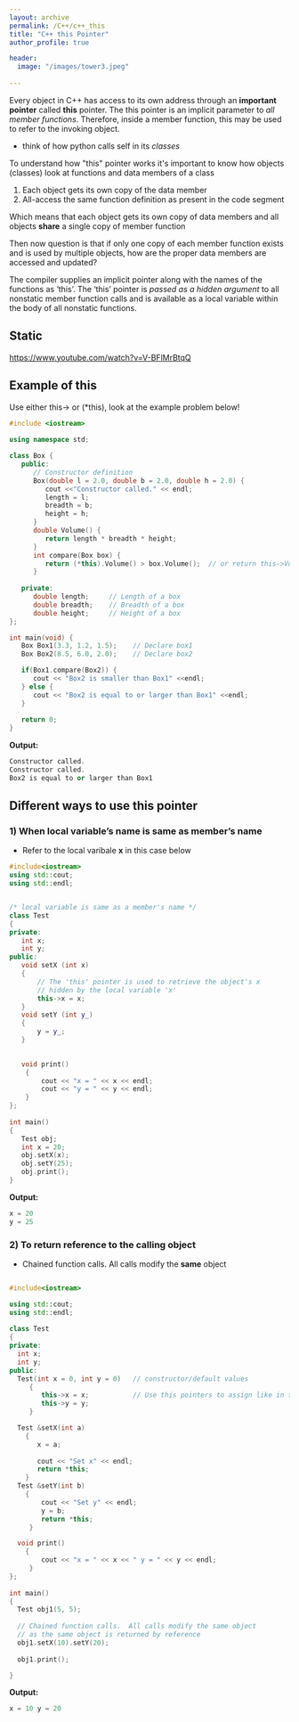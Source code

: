```yaml
---
layout: archive
permalink: /C++/c++_this
title: "C++ this Pointer"
author_profile: true

header:
  image: "/images/tower3.jpeg"
  
---
```


Every object in C++ has access to its own address through an **important pointer** called **this** pointer. The this pointer is an implicit parameter to *all member functions*. Therefore, inside a member function, this may be used to refer to the invoking object.

* think of how python calls self in its *classes*


To understand how "this" pointer works it's important to know how objects (classes) look at functions and data members of a class

1. Each object gets its own copy of the data member
2. All-access the same function definition as present in the code segment

Which means that each object gets its own copy of data members and all objects **share** a single copy of member function

Then now question is that if only one copy of each member function exists and is used by multiple objects, how are the proper data members are accessed and updated?

The compiler supplies an implicit pointer along with the names of the functions as ‘this’.
The ‘this’ pointer is *passed as a hidden argument* to all nonstatic member function calls and is available as a local variable within the body of all nonstatic functions.


## Static

https://www.youtube.com/watch?v=V-BFlMrBtqQ


## Example of this

Use either this-> or (*this), look at the example problem below!

```cpp
#include <iostream>
 
using namespace std;

class Box {
   public:
      // Constructor definition
      Box(double l = 2.0, double b = 2.0, double h = 2.0) {
         cout <<"Constructor called." << endl;
         length = l;
         breadth = b;
         height = h;
      }
      double Volume() {
         return length * breadth * height;
      }
      int compare(Box box) {
         return (*this).Volume() > box.Volume();  // or return this->Volume() > box.Volume();
      }
      
   private:
      double length;     // Length of a box
      double breadth;    // Breadth of a box
      double height;     // Height of a box
};

int main(void) {
   Box Box1(3.3, 1.2, 1.5);    // Declare box1
   Box Box2(8.5, 6.0, 2.0);    // Declare box2

   if(Box1.compare(Box2)) {
      cout << "Box2 is smaller than Box1" <<endl;
   } else {
      cout << "Box2 is equal to or larger than Box1" <<endl;
   }
   
   return 0;
}
```

**Output:**

```cpp
Constructor called.
Constructor called.
Box2 is equal to or larger than Box1
```


## Different ways to use this pointer

### 1) When local variable’s name is same as member’s name

* Refer to the local varibale **x** in this case below 

```cpp
#include<iostream>
using std::cout;
using std::endl;


/* local variable is same as a member's name */
class Test
{
private:
   int x;
   int y;
public:
   void setX (int x)
   {
       // The 'this' pointer is used to retrieve the object's x
       // hidden by the local variable 'x'
       this->x = x;
   }
   void setY (int y_)
   {
       y = y_;
   }
        

   void print()
    { 
        cout << "x = " << x << endl;
        cout << "y = " << y << endl;
    }
};
  
int main()
{
   Test obj;
   int x = 20;
   obj.setX(x);
   obj.setY(25);
   obj.print();
}
```

**Output:**

```cpp
x = 20
y = 25
```

### 2) To return reference to the calling object

* Chained function calls.  All calls modify the **same** object

```cpp

#include<iostream>

using std::cout;
using std::endl;
  
class Test
{
private:
  int x;
  int y;
public:
  Test(int x = 0, int y = 0)   // constructor/default values
     { 
        this->x = x;           // Use this pointers to assign like in the example above
        this->y = y; 
     }

  Test &setX(int a) 
    { 
       x = a; 
       
       cout << "Set x" << endl;
       return *this; 
    }
  Test &setY(int b) 
    {   
        cout << "Set y" << endl;
        y = b;
        return *this;
     }

  void print() 
    { 
        cout << "x = " << x << " y = " << y << endl;
     }
};
  
int main()
{
  Test obj1(5, 5);
  
  // Chained function calls.  All calls modify the same object
  // as the same object is returned by reference
  obj1.setX(10).setY(20);
  
  obj1.print();

}
```

**Output:**

```cpp
x = 10 y = 20
```